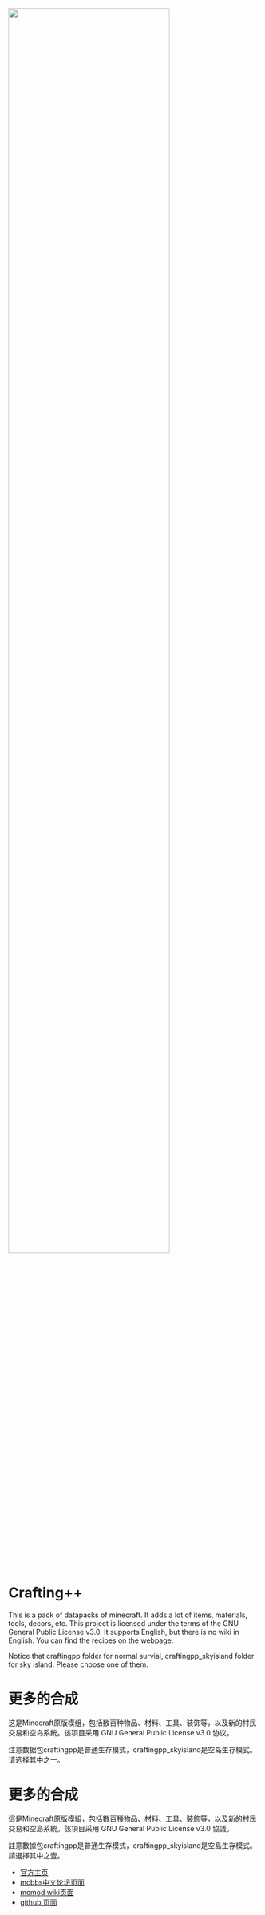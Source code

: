 <img src="http://home.ustc.edu.cn/~zsxqq/craftingpp/items/screenshots/banner.png" width="80%">

# Crafting++
This is a pack of datapacks of minecraft.
It adds a lot of items, materials, tools, decors, etc.
This project is licensed under the terms of the GNU General Public License v3.0.
It supports English, but there is no wiki in English. You can find the recipes on the webpage.

Notice that craftingpp folder for normal survial, craftingpp_skyisland folder for sky island. Please choose one of them.

# 更多的合成
这是Minecraft原版模组，包括数百种物品、材料、工具、装饰等，以及新的村民交易和空岛系统。该项目采用 GNU General Public License v3.0 协议。

注意数据包craftingpp是普通生存模式，craftingpp_skyisland是空岛生存模式。请选择其中之一。

# 更多的合成
這是Minecraft原版模組，包括數百種物品、材料、工具、裝飾等，以及新的村民交易和空島系統。該項目采用 GNU General Public License v3.0 協議。

註意數據包craftingpp是普通生存模式，craftingpp_skyisland是空島生存模式。請選擇其中之壹。

* [官方主页](http://home.ustc.edu.cn/~zsxqq/craftingpp)
* [mcbbs中文论坛页面](http://www.mcbbs.net/thread-696861-1-1.html)
* [mcmod wiki页面](https://www.mcmod.cn/class/1297.html)
* [github 页面](https://ruhuasiyu.github.io/CraftingPlusPlus/)
